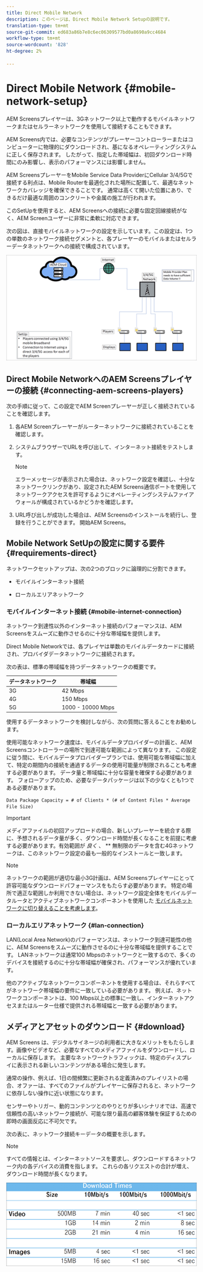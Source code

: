 ```yaml
---
title: Direct Mobile Network
description: このページは、Direct Mobile Network Setupの説明です。
translation-type: tm+mt
source-git-commit: ed683a86b7e8c6ec06309577bd0a8690a9cc4684
workflow-type: tm+mt
source-wordcount: '828'
ht-degree: 2%

---
```



# Direct Mobile Network {#mobile-network-setup}

AEM Screensプレイヤーは、3Gネットワーク以上で動作するモバイルネットワークまたはセルラーネットワークを使用して接続することもできます。

AEM Screens内では、必要なコンテンツがプレーヤーコントローラーまたはコンピューターに物理的にダウンロードされ、基になるオペレーティングシステムに正しく保存されます。 したがって、指定した帯域幅は、初回ダウンロード時間にのみ影響し、表示のパフォーマンスには影響しません。

AEM ScreensプレーヤーをMobile Service Data ProviderにCellular 3/4/5Gで接続する利点は、Mobile Routerを最適化された場所に配置して、最適なネットワークカバレッジを確保できることです。 通常は高くて開いた位置にあり、できるだけ最適な周囲のコンクリートや金属の施工が行われます。

このSetUpを使用すると、AEM Screensへの接続に必要な固定回線接続がなく、AEM Screenユーザーに非常に柔軟に対応できます。

次の図は、直接モバイルネットワークの設定を示しています。この設定は、1つの単数のネットワーク接続セグメントと、各プレーヤーのモバイルまたはセルラーデータネットワークへの接続で構成されています。

![](/help/using/assets/direct-mobile-1.png)

## Direct Mobile NetworkへのAEM Screensプレイヤーの接続 {#connecting-aem-screens-players}

次の手順に従って、この設定でAEM Screenプレーヤーが正しく接続されていることを確認します。

1. 各AEM Screenプレーヤーがルーターネットワークに接続されていることを確認します。

1. システムブラウザーでURLを呼び出して、インターネット接続をテストします。

   >[!NOTE]
   >エラーメッセージが表示された場合は、ネットワーク設定を確認し、十分なネットワークリンクがあり、設定されたAEM Screens通信ポートを使用してネットワークアクセスを許可するようにオペレーティングシステムファイアウォールが構成されているかどうかを確認します。

1. URL呼び出しが成功した場合は、AEM Screensのインストールを続行し、登録を行うことができます。 開始AEM Screens。

## Mobile Network SetUpの設定に関する要件 {#requirements-direct}

ネットワークセットアップは、次の2つのブロックに論理的に分割できます。

* モバイルインターネット接続

* ローカルエリアネットワーク

### モバイルインターネット接続 {#mobile-internet-connection}

ネットワーク到達性以外のインターネット接続のパフォーマンスは、AEM Screensをスムーズに動作させるのに十分な帯域幅を提供します。

Direct Mobile Networkでは、各プレイヤは単数のモバイルデータカードに接続され、プロバイダデータネットワークに接続されます。

次の表は、標準の帯域幅を持つデータネットワークの概要です。

| データネットワーク | 帯域幅 |
|--- |--- |
| 3G | 42 Mbps |
| 4G | 150 Mbps |
| 5G | 1000 - 10000 Mbps |

使用するデータネットワークを検討しながら、次の質問に答えることをお勧めします。

使用可能なネットワーク速度は、モバイルデータプロバイダーの計画と、AEM Screensコントローラーの場所で到達可能な範囲によって異なります。
この設定に従う間に、モバイルデータプロバイダープランでは、使用可能な帯域幅に加えて、特定の期間内の接続を通過するデータの使用可能量が制限されることも考慮する必要があります。 データ量と帯域幅に十分な容量を確保する必要があります。
フォローアップのため、必要なデータパッケージは以下の少なくとも1つである必要があります。

`Data Package Capacity = # of Clients * (# of Content Files * Average File Size)`


>[!IMPORTANT]
>メディアファイルの初回アップロードの場合、新しいプレーヤーを統合する際に、予想されるデータ量が多く、ダウンロード時間が長くなることを前提に考慮する必要があります。有効範囲が *良く* 、 ** 無制限のデータを含む4Gネットワークは、このネットワーク設定の最も一般的なインストールと一致します。

>[!NOTE]
>ネットワークの範囲が適切な最小3G計画は、AEM Screensプレイヤーにとって許容可能なダウンロードパフォーマンスをもたらす必要があります。 特定の場所で適正な範囲しか利用できない場合は、ネットワーク設定全体をモバイルデータルータとアクティブネットワークコンポーネントを使用した [モバイルネットワークに切り替えることを考慮します](/help/using/mobile-network-router.md)。


### ローカルエリアネットワーク {#lan-connection}

LAN(Local Area Network)のパフォーマンスは、ネットワーク到達可能性の他に、AEM Screensをスムーズに動作させるのに十分な帯域幅を提供することです。 LANネットワークは通常100 Mbpsのネットワークと一致するので、多くのデバイスを接続するのに十分な帯域幅が確保され、パフォーマンスが優れています。

他のアクティブなネットワークコンポーネントを使用する場合は、それらすべてがネットワーク帯域幅の要件に一致している必要があります。 例えば、ネットワークコンポーネントは、100 Mbps以上の標準に一致し、インターネットアクセスまたはルーター仕様で提供される帯域幅と一致する必要があります。

## メディアとアセットのダウンロード {#download}

AEM Screens は、デジタルサイネージの利用者に大きなメリットをもたらします。画像やビデオなど、必要なすべてのメディアファイルをダウンロードし、ローカルに保存します。 主要なネットワークトラフィックは、特定のディスプレイに表示される新しいコンテンツがある場合に発生します。

通常の操作、例えば、1日の間頻繁に更新される定義済みのプレイリストの場合、オファーは、すべてのファイルがプレイヤーに保存されると、ネットワークに依存しない操作に近い状態になります。

センサーやトリガー、動的コンテンツとのやりとりが多いシナリオでは、高速で信頼性の高いネットワーク接続が、可能な限り最高の顧客体験を保証するための即時の画面反応に不可欠です。

次の表に、ネットワーク接続キーデータの概要を示します。

>[!NOTE]
>すべての情報とは、インターネットソースを要求し、ダウンロードするネットワーク内の各デバイスの消費を指します。 これらの各リクエストの合計が増え、ダウンロード時間が長くなります。

![](/help/using/assets/download-times-mobile.png)



